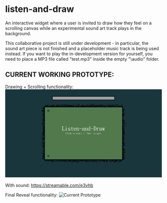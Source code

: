 # listen-and-draw

An interactive widget where a user is invited to draw how they feel on a scrolling canvas while an experimental sound art track plays in the background.

This collaborative project is still under development - in particular, the sound art piece is not finished and a placeholder music track is being used instead. If you want to play the in-development version for yourself, you need to place a MP3 file called "test.mp3" inside the empty "\audio" folder.

CURRENT WORKING PROTOTYPE:
--------------
Drawing + Scrolling functionality:
![Current Prototype](UItest.gif)

With sound: https://streamable.com/e3vhb

Final Reveal functionality:
![Current Prototype](REVEALtest.gif)

